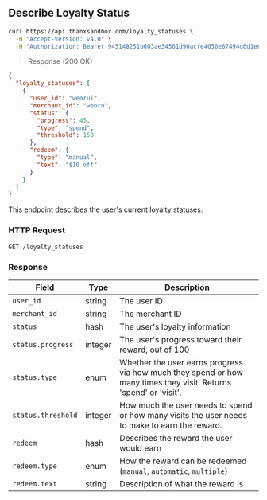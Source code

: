 ## Describe Loyalty Status

```bash
curl https://api.thanxsandbox.com/loyalty_statuses \
  -H "Accept-Version: v4.0" \
  -H "Authorization: Bearer 945148251b603ae34561d90acfe4050e67494d6d1e65d4d3d52798407f03c0bd"
```

> Response (200 OK)

```json
{
  "loyalty_statuses": [
    {
      "user_id": "weorui",
      "merchant_id": "weoru",
      "status": {
        "progress": 45,
        "type": "spend",
        "threshold": 150
      },
      "redeem": {
        "type": "manual",
        "text": "$10 off"
      }
    }
  ]
}
```

This endpoint describes the user's current loyalty statuses.

### HTTP Request

`GET /loyalty_statuses`

### Response

Field | Type | Description
----- | ---- | -----------
`user_id` | string | The user ID
`merchant_id` | string | The merchant ID
`status` | hash | The user's loyalty information
`status.progress` | integer | The user's progress toward their reward, out of 100
`status.type` | enum | Whether the user earns progress via how much they spend or how many times they visit. Returns 'spend' or 'visit'.
`status.threshold` | integer | How much the user needs to spend or how many visits the user needs to make to earn the reward.
`redeem` | hash | Describes the reward the user would earn
`redeem.type` | enum | How the reward can be redeemed (`manual`, `automatic`, `multiple`)
`redeem.text` | string | Description of what the reward is
